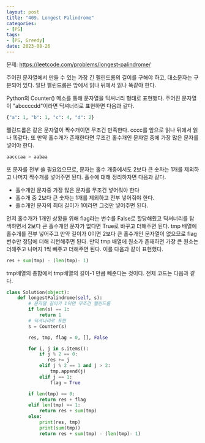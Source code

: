 ```yaml
---
layout: post
title: "409. Longest Palindrome"
categories:
- [PS]
tags:
- [PS, Greedy]
date: 2023-08-26
---
```

문제: https://leetcode.com/problems/longest-palindrome/

주어진 문자열에서 만들 수 있는 가장 긴 펠린드롬의 길이를 구해야 하고, 대소문자는 구분되어 있다.
일단 펠린드롬은 앞에서 읽나 뒤에서 읽나 똑같야 한다.

Python의 Counter() 메소를 통해 문자열을 딕셔너리 형태로 표현했다.
주어진 문자열이 "abccccdd"이라면 딕셔너리로 표현하면 다음과 같다.
```python
{"a": 1, "b": 1, "c": 4, "d": 2}
```
펠린드롬은 같은 문자열이 짝수개이면 무조건 만족한다.
cccc를 앞으로 읽나 뒤에서 읽나 똑같다. 또 만약 홀수개가 존재한다면 무조건 홀수개인 문자열 중에 가장 많은 문자를 넣어야 한다.

```python
aacccaa > aabaa
```
또 문자를 전부 쓸 필요없으므로, 문자는 홀수 개중에서도 2보다 큰 숫자는 1개를 제외하고 나머지 짝수개를 넣어주면 된다.
홀수에 대해 정리하자면 다음과 같다.
- 홀수개인 문자중 가장 많은 문자를 무조건 넣어줘야 한다
- 홀수개 중 2보다 큰 숫자는 1개를 제외하고 전부 넣어줘야 한다.
- 홀수개인 문자의 최대 길이가 1이라면 그것만 넣어주면 된다.

먼저 홀수개가 1개인 상황을 위해 flag라는 변수를 False로 할당해줬고 딕셔너리를 탐색하면서 2보다 큰 홀수개인 문자가 없다면 True로 바꾸고 더해주면 된다.
tmp 배열에 홀수개를 전부 넣어주고 만약 길이가 0이면 2보다 큰 홀수개인 문자열이 없으므로 flag 변수만 정답에 더해 리턴해주면 된다.
만약 tmp 배열에 원소가 존재하면 가장 큰 원소는 더해주고 나머지 1씩 빼주고 더해주면 된다.
이를 다음과 같이 표현했다.
```python
res + sum(tmp) - (len(tmp)- 1)
```
tmp배열의 총합에서 tmp배열의 길이-1 만큼 빼준다는 것이다.
전체 코드는 다음과 같다.
```python
class Solution(object):
    def longestPalindrome(self, s):
        # 문자열 길이가 1이면 무조건 펠린드롬
        if len(s) == 1:
            return 1
        # 딕셔너리로 표현
        s = Counter(s)

        res, tmp, flag = 0, [], False

        for i, j in s.items():
            if j % 2 == 0:
               res += j
            elif j % 2 == 1 and j > 2:
                tmp.append(j)
            elif j == 1:
                flag = True

        if len(tmp) == 0:
            return res + flag
        elif len(tmp) == 1:
            return res + sum(tmp)
        else:
            print(res, tmp)
            print(sum(tmp))
            return res + sum(tmp) - (len(tmp)- 1)
```
